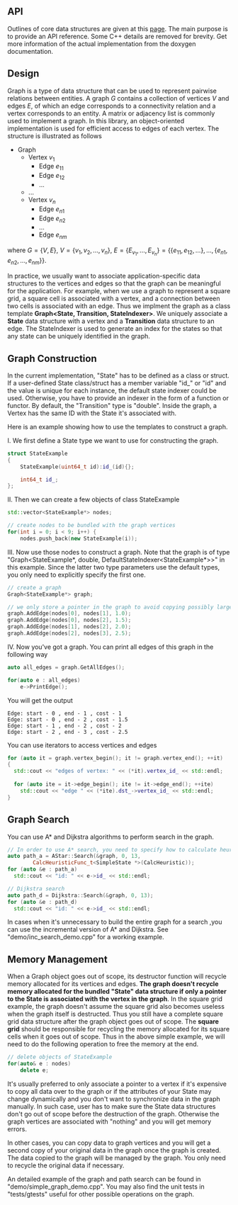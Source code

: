 ## API

Outlines of core data structures are given at this [page](./api). The main purpose is to provide an API reference. Some C++ details are removed for brevity. Get more information of the actual implementation from the doxygen documentation.

## Design

Graph is a type of data structure that can be used to represent pairwise relations between entities. A graph $G$ contains a collection of vertices $V$ and edges $E$, of which an edge corresponds to a connectivity relation and a vertex corresponds to an entity. A matrix or adjacency list is commonly used to implement a graph. In this library, an object-oriented implementation is used for efficient access to edges of each vertex. The structure is illustrated as follows 

* Graph
  * Vertex $v_1$
    * Edge $e_{11}$ 
    * Edge $e_{12}$
    * ...
  * ...
  * Vertex $v_n$
    * Edge $e_{n1}$ 
    * Edge $e_{n2}$ 
    * ...
    * Edge $e_{nm}$ 

where $G = \{V, E\}$, $V = \{v_1, v_2, ..., v_n\}$, $E = \{E_{v_1}, ..., E_{v_n}\} = \{\{e_{11}, e_{12}, ...\}, ..., \{e_{n1}, e_{n2}, ..., e_{nm}\}\}$. 

In practice, we usually want to associate application-specific data structures to the vertices and edges so that the graph can be meaningful for the application. For example, when we use a graph to represent a square grid, a square cell is associated with a vertex, and a connection between two cells is associated with an edge. Thus we implment the graph as a class template **Graph<State, Transition, StateIndexer>**. We uniquely associate a **State** data structure with a vertex and a **Transition** data structure to an edge. The StateIndexer is used to generate an index for the states so that any state can be uniquely identified in the graph.

## Graph Construction

In the current implementation, "State" has to be defined as a class or struct. If a user-defined State class/struct has a member variable "id_" or "id" and the value is unique for each instance, the default state indexer could be used. Otherwise, you have to provide an indexer in the form of a function or functor. By default, the "Transition" type is "double". Inside the graph, a Vertex has the same ID with the State it's associated with. 

Here is an example showing how to use the templates to construct a graph.

I. We first define a State type we want to use for constructing the graph.

~~~cpp
struct StateExample
{
    StateExample(uint64_t id):id_(id){};

    int64_t id_;
};
~~~

II. Then we can create a few objects of class StateExample

~~~cpp
std::vector<StateExample*> nodes;

// create nodes to be bundled with the graph vertices
for(int i = 0; i < 9; i++) {
	nodes.push_back(new StateExample(i));
~~~

III. Now use those nodes to construct a graph. Note that the graph is of type "Graph<StateExample*, double, DefaultStateIndexer<StateExample*>>" in this example. Since the latter two type parameters use the default types, you only need to explicitly specify the first one.

~~~cpp
// create a graph
Graph<StateExample*> graph;

// we only store a pointer in the graph to avoid copying possibly large data
graph.AddEdge(nodes[0], nodes[1], 1.0);
graph.AddEdge(nodes[0], nodes[2], 1.5);
graph.AddEdge(nodes[1], nodes[2], 2.0);
graph.AddEdge(nodes[2], nodes[3], 2.5);
~~~

IV. Now you've got a graph. You can print all edges of this graph in the following way

~~~cpp
auto all_edges = graph.GetAllEdges();

for(auto e : all_edges)
	e->PrintEdge();
~~~

You will get the output

~~~
Edge: start - 0 , end - 1 , cost - 1
Edge: start - 0 , end - 2 , cost - 1.5
Edge: start - 1 , end - 2 , cost - 2
Edge: start - 2 , end - 3 , cost - 2.5
~~~

You can use iterators to access vertices and edges

~~~cpp
for (auto it = graph.vertex_begin(); it != graph.vertex_end(); ++it)
{
  std::cout << "edges of vertex: " << (*it).vertex_id_ << std::endl;
  
  for (auto ite = it->edge_begin(); ite != it->edge_end(); ++ite)
    std::cout << "edge " << (*ite).dst_->vertex_id_ << std::endl;
}
~~~

## Graph Search

You can use A* and Dijkstra algorithms to perform search in the graph.

~~~cpp
// In order to use A* search, you need to specify how to calculate heuristic
auto path_a = AStar::Search(&graph, 0, 13,
        CalcHeuristicFunc_t<SimpleState *>(CalcHeuristic));
for (auto &e : path_a)
  std::cout << "id: " << e->id_ << std::endl;

// Dijkstra search
auto path_d = Dijkstra::Search(&graph, 0, 13);
for (auto &e : path_d)
  std::cout << "id: " << e->id_ << std::endl;
~~~

In cases when it's unnecessary to build the entire graph for a search ,you can use the incremental version of A* and Dijkstra. See "demo/inc_search_demo.cpp" for a working example.

## Memory Management

When a Graph object goes out of scope, its destructor function will recycle memory allocated for its vertices and edges. **The graph doesn't recycle memory allocated for the bundled "State" data structure if only a pointer to the State is associated with the vertex in the graph**. In the square grid example, the graph doesn't assume the square grid also becomes useless when the graph itself is destructed. Thus you still have a complete square grid data structure after the graph object goes out of scope. The **square grid** should be responsible for recycling the memory allocated for its square cells when it goes out of scope. Thus in the above simple example, we will need to do the following operation to free the memory at the end.

~~~cpp
// delete objects of StateExample
for(auto& e : nodes)
	delete e;
~~~

It's usually preferred to only associate a pointer to a vertex if it's expensive to copy all data over to the graph or if the attributes of your State may change dynamically and you don't want to synchronize data in the graph manually. In such case, user has to make sure the State data structures don't go out of scope before the destruction of the graph. Otherwise the graph vertices are associated with "nothing" and you will get memory errors.

In other cases, you can copy data to graph vertices and you will get a second copy of your original data in the graph once the graph is created. The data copied to the graph will be managed by the graph. You only need to recycle the original data if necessary.

An detailed example of the graph and path search can be found in "demo/simple_graph_demo.cpp". You may also find the unit tests in "tests/gtests" useful for other possible operations on the graph.
